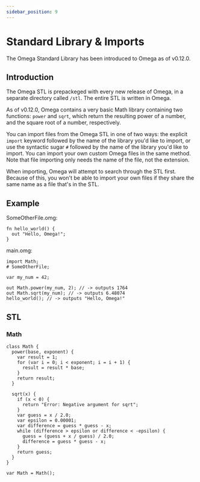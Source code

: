 ```yaml
---
sidebar_position: 9
---
```


# Standard Library & Imports

The Omega Standard Library has been introduced to Omega as of v0.12.0.

## Introduction

The Omega STL is prepackeged with every new release of Omega, in a separate directory called `/stl`. The entire STL is written in Omega.

As of v0.12.0, Omega contains a very basic Math library containing two functions: `power` and `sqrt`, which return the resulting power of a number, and the square root of a number, respectively.

You can import files from the Omega STL in one of two ways: the explicit `import` keyword followed by the name of the library you'd like to import, or use the syntactic sugar `#` followed by the name of the library you'd like to import. You can import your own custom Omega files in the same method. Note that file importing only needs the name of the file, not the extension.

When importing, Omega will attempt to search through the STL first. Because of this, you won't be able to import your own files if they share the same name as a file that's in the STL.

## Example

SomeOtherFile.omg:
```omega
fn hello_world() {
  out "Hello, Omega!";
}
```
main.omg:
```omega
import Math;
# SomeOtherFile;

var my_num = 42;

out Math.power(my_num, 2); // -> outputs 1764
out Math.sqrt(my_num); // -> outputs 6.48074
hello_world(); // -> outputs "Hello, Omega!"
```

## STL

### Math

```omega
class Math {
  power(base, exponent) {
    var result = 1;
    for (var i = 0; i < exponent; i = i + 1) {
      result = result * base;
    }
    return result;
  }

  sqrt(x) {
    if (x < 0) {
      return "Error: Negative argument for sqrt";
    }
    var guess = x / 2.0;
    var epsilon = 0.00001;
    var difference = guess * guess - x;
    while (difference > epsilon or difference < -epsilon) {
      guess = (guess + x / guess) / 2.0;
      difference = guess * guess - x;
    }
    return guess;
  }
}

var Math = Math();
```
